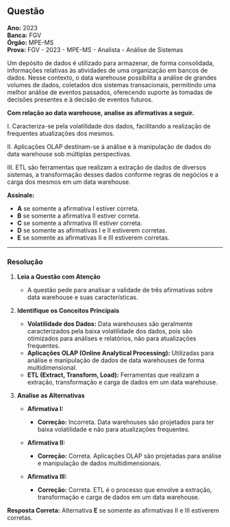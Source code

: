 ## Questão

**Ano:** 2023  
**Banca:** FGV  
**Órgão:** MPE-MS  
**Prova:** FGV - 2023 - MPE-MS - Analista - Análise de Sistemas  

Um depósito de dados é utilizado para armazenar, de forma consolidada, informações relativas às atividades de uma organização em bancos de dados. Nesse contexto, o data warehouse possibilita a análise de grandes volumes de dados, coletados dos sistemas transacionais, permitindo uma melhor análise de eventos passados, oferecendo suporte às tomadas de decisões presentes e à decisão de eventos futuros. 

**Com relação ao data warehouse, analise as afirmativas a seguir.**

I. Caracteriza-se pela volatilidade dos dados, facilitando a realização de frequentes atualizações dos mesmos.

II. Aplicações OLAP destinam-se à análise e à manipulação de dados do data warehouse sob múltiplas perspectivas.

III. ETL são ferramentas que realizam a extração de dados de diversos sistemas, a transformação desses dados conforme regras de negócios e a carga dos mesmos em um data warehouse.

**Assinale:**

- **A** se somente a afirmativa I estiver correta.  
- **B** se somente a afirmativa II estiver correta.  
- **C** se somente a afirmativa III estiver correta.  
- **D** se somente as afirmativas I e II estiverem corretas.  
- **E** se somente as afirmativas II e III estiverem corretas.

---

### Resolução

1. **Leia a Questão com Atenção**
   - A questão pede para analisar a validade de três afirmativas sobre data warehouse e suas características.

2. **Identifique os Conceitos Principais**
   - **Volatilidade dos Dados:** Data warehouses são geralmente caracterizados pela baixa volatilidade dos dados, pois são otimizados para análises e relatórios, não para atualizações frequentes.
   - **Aplicações OLAP (Online Analytical Processing):** Utilizadas para análise e manipulação de dados de data warehouses de forma multidimensional.
   - **ETL (Extract, Transform, Load):** Ferramentas que realizam a extração, transformação e carga de dados em um data warehouse.

3. **Analise as Alternativas**

   - **Afirmativa I:**  
     - **Correção:** Incorreta. Data warehouses são projetados para ter baixa volatilidade e não para atualizações frequentes.

   - **Afirmativa II:**  
     - **Correção:** Correta. Aplicações OLAP são projetadas para análise e manipulação de dados multidimensionais.

   - **Afirmativa III:**  
     - **Correção:** Correta. ETL é o processo que envolve a extração, transformação e carga de dados em um data warehouse.

**Resposta Correta:** Alternativa **E** se somente as afirmativas II e III estiverem corretas.
